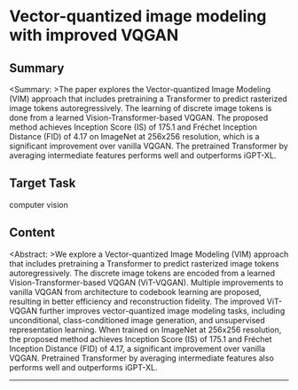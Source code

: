 # Vector-quantized image modeling with improved VQGAN

## Summary

<Summary: >The paper explores the Vector-quantized Image Modeling (VIM) approach that includes pretraining a Transformer to predict rasterized image tokens autoregressively. The learning of discrete image tokens is done from a learned Vision-Transformer-based VQGAN. The proposed method achieves Inception Score (IS) of 175.1 and Fréchet Inception Distance (FID) of 4.17 on ImageNet at 256x256 resolution, which is a significant improvement over vanilla VQGAN. The pretrained Transformer by averaging intermediate features performs well and outperforms iGPT-XL.


## Target Task

computer vision

## Content

<Abstract: >We explore a Vector-quantized Image Modeling (VIM) approach that includes pretraining a Transformer to predict rasterized image tokens autoregressively. The discrete image tokens are encoded from a learned Vision-Transformer-based VQGAN (ViT-VQGAN). Multiple improvements to vanilla VQGAN from architecture to codebook learning are proposed, resulting in better efficiency and reconstruction fidelity. The improved ViT-VQGAN further improves vector-quantized image modeling tasks, including unconditional, class-conditioned image generation, and unsupervised representation learning. When trained on ImageNet at 256x256 resolution, the proposed method achieves Inception Score (IS) of 175.1 and Fréchet Inception Distance (FID) of 4.17, a significant improvement over vanilla VQGAN. Pretrained Transformer by averaging intermediate features also performs well and outperforms iGPT-XL.



---

